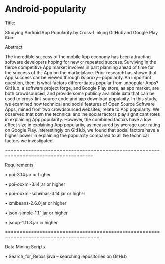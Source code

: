 # Android-popularity
Title:

Studying Android App Popularity by Cross-Linking GitHub and Google Play Stor

Abstract

The incredible success of the mobile App economy has been attracting software developers hoping for new or repeated success. Surviving in the fierce competitive App market involves in part planning ahead of time for the success of the App on the marketplace. Prior research has shown that App success can be viewed through its proxy--popularity. An important question, then, is what factors differentiates popular from unpopular Apps? GitHub, a software project forge, and Google Play store, an app market, are both crowdsourced, and provide some publicly available data that can be used to cross-link source code and app download popularity.
In this study, we examined how technical and social features of Open Source Software Apps, mined from two crowdsourced websites, relate to App popularity. We observed that both the technical and the social factors play significant roles in explaining App popularity.  However, the combined factors have a low effect size in explaining App popularity, as measured by average user rating on Google Play. Interestingly on GitHub, we found that social factors have a higher power in explaining the popularity compared to all the technical factors we investigated.

=====================================================================================

Requirements

• poi-3.14.jar or higher

• poi-ooxml-3.14.jar or higher

• poi-ooxml-schemas-3.14.jar or higher

• xmlbeans-2.6.0.jar or higher

• json-simple-1.1.1.jar or higher

• jsoup-1.11.3.jar or higher

=======================================================================================

Data Mining Scripts

•	Search_for_Repos.java – searching repositories on GitHub

